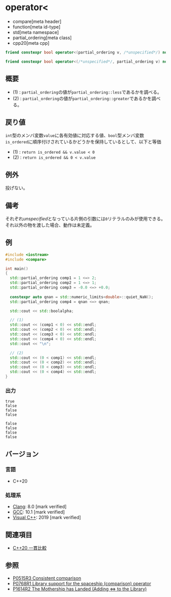 # operator<

* compare[meta header]
* function[meta id-type]
* std[meta namespace]
* partial_ordering[meta class]
* cpp20[meta cpp]

```cpp
friend constexpr bool operator<(partial_ordering v, /*unspecified*/) noexcept;   // (1)

friend constexpr bool operator<(/*unspecified*/, partial_ordering v) noexcept;   // (2)
```

## 概要

- (1) : `partial_ordering`の値が`partial_ordering::less`であるかを調べる。
- (2) : `partial_ordering`の値が`partial_ordering::greater`であるかを調べる。

## 戻り値

`int`型のメンバ変数`value`に各有効値に対応する値、`bool`型メンバ変数`is_ordered`に順序付けされているかどうかを保持しているとして、以下と等価

- (1) : `return is_ordered && v.value < 0` 
- (2) : `return is_ordered && 0 < v.value`

## 例外
投げない。

## 備考

それぞれ*unspecified*となっている片側の引数には`0`リテラルのみが使用できる。それ以外の物を渡した場合、動作は未定義。

## 例
```cpp example
#include <iostream>
#include <compare>

int main()
{
  std::partial_ordering comp1 = 1 <=> 2;
  std::partial_ordering comp2 = 1 <=> 1;
  std::partial_ordering comp3 = -0.0 <=> +0.0;
  
  constexpr auto qnan = std::numeric_limits<double>::quiet_NaN();
  std::partial_ordering comp4 = qnan <=> qnan;

  std::cout << std::boolalpha;

  // (1) 
  std::cout << (comp1 < 0) << std::endl;
  std::cout << (comp2 < 0) << std::endl;
  std::cout << (comp3 < 0) << std::endl;
  std::cout << (comp4 < 0) << std::endl;
  std::cout << "\n";

  // (2)
  std::cout << (0 < comp1) << std::endl;
  std::cout << (0 < comp2) << std::endl;
  std::cout << (0 < comp3) << std::endl;
  std::cout << (0 < comp4) << std::endl;
}
```

### 出力
```
true
false
false
false

false
false
false
false
```

## バージョン
### 言語
- C++20

### 処理系
- [Clang](/implementation.md#clang): 8.0 [mark verified]
- [GCC](/implementation.md#gcc): 10.1 [mark verified]
- [Visual C++](/implementation.md#visual_cpp): 2019 [mark verified]

## 関連項目

- [C++20 一貫比較](/lang/cpp20/consistent_comparison.md)


## 参照

- [P0515R3 Consistent comparison](http://wg21.link/p0515)
- [P0768R1 Library support for the spaceship (comparison) operator](http://wg21.link/p0768)
- [P1614R2 The Mothership has Landed (Adding <=> to the Library)](http://wg21.link/p1614)